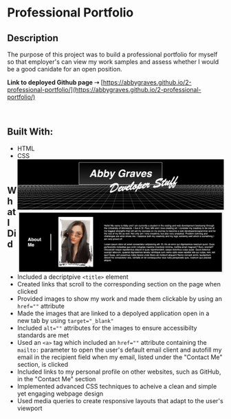 # Professional Portfolio

## **Description**
The purpose of this project was to build a professional portfolio for myself so that employer's can view my work samples and assess whether I would be a good canidate for an open position.

**Link to deployed Github page ➝** [https://abbygraves.github.io/2-professional-portfolio/](https://abbygraves.github.io/2-professional-portfolio/)

<br/>

## **Built With:**
+ HTML
+ CSS <img align="right" src="assets/images/application-screenshot.png" width="700px" />

<br/>

## **What I Did**
+ Included a decriptpive `<title>` element
+ Created links that scroll to the corresponding section on the page when clicked
+ Provided images to show my work and made them clickable by using an `href=""` attribute 
+ Made the images that are linked to a depolyed application open in a <br/> new tab by using `target="_blank"`
+ Included `alt=""` attributes for the images to ensure accessibilty standards are met
+ Used an `<a>` tag which included an `href=""` attribute containing the `mailto:` parameter to open the user's default email client and autofill my email in the recipient field when my email, listed under the "Contact Me" section, is clicked
+ Included links to my personal profile on other websites, such as GitHub, in the "Contact Me" section 
+ Implemented advanced CSS techniques to acheive a clean and simple yet engaging webpage design 
+ Used media queries to create responsive layouts that adapt to the user's viewport


